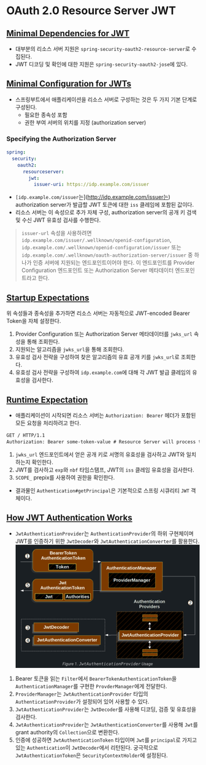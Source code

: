 # OAuth 2.0 Resource Server JWT

## [Minimal Dependencies for JWT](https://docs.spring.io/spring-security/reference/servlet/oauth2/resource-server/jwt.html#oauth2resourceserver-jwt-minimaldependencies)

- 대부분의 리소스 서버 지원은 `spring-security-oauth2-resource-server`로 수집된다.
- JWT 디코딩 및 확인에 대한 지원은 `spring-security-oauth2-jose`에 있다.

## **[Minimal Configuration for JWTs](https://docs.spring.io/spring-security/reference/servlet/oauth2/resource-server/jwt.html#oauth2resourceserver-jwt-minimalconfiguration)**

- 스프링부트에서 애플리케이션을 리소스 서버로 구성하는 것은 두 가지 기본 단계로 구성된다.
    - 필요한 종속성 포함
    - 권한 부여 서버의 위치를 지정 (authorization server)

### Specifying the Authorization Server

```yaml
spring:
  security:
    oauth2:
      resourceserver:
        jwt:
          issuer-uri: https://idp.example.com/issuer
```

- `[idp.example.com/issuer`는](http://idp.example.com/issuer는) authorization server가 발급할 JWT 토큰에 대한 `iss` 클레임에 포함된 값이다.
- 리소스 서버는 이 속성으로 추가 자체 구성, authorization server의 공개 키 검색 및 수신 JWT 유효성 검사를 수행한다.

> `issuer-url` 속성을 사용하려면 `idp.example.com/issuer/.wellknown/openid-configuration`, `idp.example.com/.wellknown/openid-configuration/issuer` 또는 `idp.example.com/.wellknown/oauth-authorization-server/issuer` 중 하나가 인증 서버에 지원되는 엔드포인트이어야 한다. 이 엔드포인트를 Provider Configuration 엔드포인트 또는 Authorization Server 메타데이터 엔드포인트라고 한다.
>

## [Startup Expectations](https://docs.spring.io/spring-security/reference/servlet/oauth2/resource-server/jwt.html#_startup_expectations)

위 속성들과 종속성을 추가하면 리소스 서버는 자동적으로 JWT-encoded Bearer Token을 자체 설정한다.

1. Provider Configuration 또는 Authorization Server 메타데이터를 `jwks_url` 속성을 통해 조회한다.
2. 지원되는 알고리즘을 `jwks_url`을 통해 조회한다.
3. 유효성 검사 전략을 구성하여 찾은 알고리즘의 유효 공개 키를 `jwks_url`로 조회한다.
4. 유효성 검사 전략을 구성하여 `idp.example.com`에 대해 각 JWT 발급 클레임의 유효성을 검사한다.

## [Runtime Expectation](https://docs.spring.io/spring-security/reference/servlet/oauth2/resource-server/jwt.html#_runtime_expectations)

- 애플리케이션이 시작되면 리소스 서버는 `Authorization: Bearer` 헤더가 포함된 모든 요청을 처리하려고 한다.

```html
GET / HTTP/1.1
Authorization: Bearer some-token-value # Resource Server will process this
```

1. `jwks_url` 엔드포인트에서 얻은 공개 키로 서명의 유효성을 검사하고 JWT와 일치하는지 확인한다.
2. JWT를 검사하고 `exp`와 `nbf` 타임스탬프, JWT의 `iss` 클레임 유효성을 검사한다.
3. `SCOPE_` prepix를 사용하여 권한을 확인한다.
- 결과물인 `Authentication#getPrincipal`은 기본적으로 스프링 시큐리티 `JWT` 객체이다.

## [How JWT Authentication Works](https://docs.spring.io/spring-security/reference/servlet/oauth2/resource-server/jwt.html#oauth2resourceserver-jwt-architecture)

- `JwtAuthenticationProvider`는 `AuthenticationProvider`의 하위 구현체이며 JWT를 인증하기 위한 `JwtDecoder`와 `JwtAuthenticationConverter`를 활용한다.
![img.png](../../../../../../image/jwt-security-fow.png)
1. Bearer 토큰을 읽는 `Filter`에서 `BearerTokenAuthenticationToken`을 `AuthenticationManager`를 구현한 `ProvderManager`에게 전달한다.
2. `ProviderManager`는 `JwtAuthenticationProvider` 타입의 `AuthenticationProvider`가 설정되어 있어 사용할 수 있다.
3. `JwtAuthenticationProvider`는 `JwtDecoder`를 사용해 디코딩, 검증 및 유효성을 검사한다.
4. `JwtAuthenticationProvider`는 `JwtAuthenticationConverter`를 사용해 `Jwt`를 grant authority의 `Collection`으로 변환한다.
5. 인증에 성공하면 `JwtAuthenticationToken` 타입이며 `Jwt`를 `principal`로 가지고 있는 `Authentication`이 `JwtDecoder`에서 리턴된다. 궁극적으로 `JwtAuthenticationToken`은 `SecurityContextHolder`에 설정된다.
